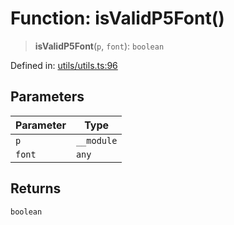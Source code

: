 # Function: isValidP5Font()

> **isValidP5Font**(`p`, `font`): `boolean`

Defined in: [utils/utils.ts:96](https://github.com/humanbydefinition/p5.asciify/blob/7bcb46eee7a4a607e842b6ccb8c930fbed351f10/src/lib/utils/utils.ts#L96)

## Parameters

| Parameter | Type       |
| --------- | ---------- |
| `p`       | `__module` |
| `font`    | `any`      |

## Returns

`boolean`
